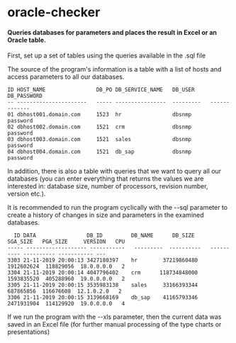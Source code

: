 # oracle-checker
#### Queries databases for parameters and places the result in Excel or an Oracle table.


First, set up a set of tables using the queries available in the .sql file

The source of the program's information is a table with a list of hosts and access parameters to all our databases.


 ```
 ID HOST_NAME                DB_PO DB_SERVICE_NAME   DB_USER     DB_PASSWORD 
 -- ----------------------   ----- ----------------  ---------   -------------
 01 dbhost001.domain.com     1523  hr                dbsnmp      password     
 02 dbhost002.domain.com     1521  crm               dbsnmp      password     
 03 dbhost003.domain.com     1521  sales             dbsnmp      password     
 04 dbhost004.domain.com     1521  db_sap            dbsnmp      password  
 ```

In addition, there is also a table with queries that we want to query all our databases (you can enter everything that returns the values we are interested in: database size, number of processors, revision number, version etc.).

It is recommended to run the program cyclically with the --sql parameter to create a history of changes in size and parameters in the examined databases.

 ```                                                                                                    
   ID DATA                DB_ID         DB_NAME      DB_SIZE    SGA_SIZE   PGA_SIZE     VERSION   CPU
----- ------------------- -----------   ---------  ----------   ---------- ---------- ----------- --- 
 3303 21-11-2019 20:00:13 3427180397    hr        37219860480   1912602624  118829056  18.0.0.0.0   2 
 3304 21-11-2019 20:00:14 4047796402    crm      118734848000   1593835520  405288960  19.0.0.0.0   2 
 3305 21-11-2019 20:00:15 3535983138    sales     33166393344    687865856  116676608  12.1.0.2.0   2 
 3306 21-11-2019 20:00:15 3139668169    db_sap    41165793346   2471931904  114129920  19.0.0.0.0   4
```

If we run the program with the --xls parameter, then the current data was saved in an Excel file (for further manual processing of the type charts or presentations)

